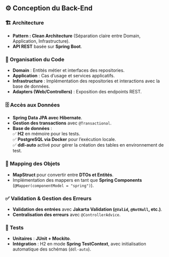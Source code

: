 ## ⚙️ Conception du Back-End  

### 🏗️ Architecture  
- **Pattern : Clean Architecture** (Séparation claire entre Domain, Application, Infrastructure).  
- **API REST** basée sur **Spring Boot**.  

### 📂 Organisation du Code  
- **Domain** : Entités métier et interfaces des repositories.  
- **Application** : Cas d’usage et services applicatifs.  
- **Infrastructure** : Implémentation des repositories et interactions avec la base de données.  
- **Adapters (Web/Controllers)** : Exposition des endpoints REST.  

### 🗄️ Accès aux Données  
- **Spring Data JPA avec Hibernate**.  
- **Gestion des transactions** avec `@Transactional`.  
- **Base de données** :  
  ✅ **H2** en mémoire pour les tests.  
  ✅ **PostgreSQL via Docker** pour l’exécution locale.  
  ✅ **ddl-auto** activé pour gérer la création des tables en environnement de test.  

### 🔄 Mapping des Objets  
- **MapStruct** pour convertir entre **DTOs et Entités**.  
- Implémentation des mappers en tant que **Spring Components** (`@Mapper(componentModel = "spring")`).  

### ✅ Validation & Gestion des Erreurs  
- **Validation des entrées** avec **Jakarta Validation (`@Valid`, `@NotNull`, etc.)**.  
- **Centralisation des erreurs** avec `@ControllerAdvice`.  

### 🧪 Tests  
- **Unitaires** : **JUnit + Mockito**.  
- **Intégration** : H2 en mode **Spring TestContext**, avec initialisation automatique des schémas (`ddl-auto`).  
